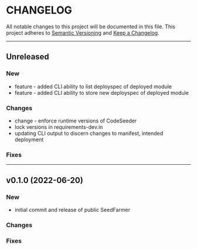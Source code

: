 # CHANGELOG

All notable changes to this project will be documented in this file.
This project adheres to [Semantic Versioning](http://semver.org/) and [Keep a Changelog](http://keepachangelog.com/).






---
## Unreleased

### New
 - feature - added CLI ability to list deployspec of deployed module
 - feature - added CLI ability to store new deployspec of deployed module

### Changes
- change - enforce runtime versions of CodeSeeder
- lock versions in requirements-dev.in
- updating CLI output to discern changes to manifest, intended deployment

### Fixes

---
## v0.1.0  (2022-06-20)


### New
* initial commit and release of public SeedFarmer

### Changes

### Fixes

